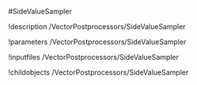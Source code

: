 <!-- MOOSE Object Documentation Stub: Remove this when content is added. -->
#SideValueSampler

!description /VectorPostprocessors/SideValueSampler

!parameters /VectorPostprocessors/SideValueSampler

!inputfiles /VectorPostprocessors/SideValueSampler

!childobjects /VectorPostprocessors/SideValueSampler
